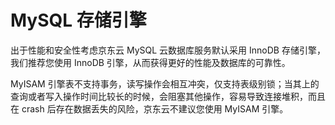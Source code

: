 # MySQL 存储引擎

出于性能和安全性考虑京东云 MySQL 云数据库服务默认采用 InnoDB 存储引擎，我们推荐您使用 InnoDB 引擎，从而获得更好的性能及数据库的可靠性。

MyISAM 引擎表不支持事务，读写操作会相互冲突，仅支持表级别锁；当其上的查询或者写入操作时间比较长的时候，会阻塞其他操作，容易导致连接堆积，而且在 crash 后存在数据丢失的风险，京东云不建议您使用 MyISAM 引擎。